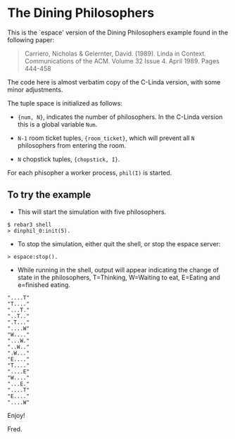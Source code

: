 The Dining Philosophers
=====

This is the `espace' version of the Dining Philosophers example
found in the following paper:

> Carriero, Nicholas &amp; Gelernter, David. (1989).
> Linda in Context.
> Communications of the ACM. Volume 32 Issue 4. April 1989.
> Pages 444-458

The code here is almost verbatim copy of the C-Linda version, with
some minor adjustments.

The tuple space is initialized as follows:

* `{num, N}`, indicates the number of philosophers. In the C-Linda
  version this is a global variable `Num`.

* `N-1` room ticket tuples, `{room_ticket}`, which will prevent all
  `N` philosophers from entering the room.

* `N` chopstick tuples, `{chopstick, I}`.

For each phisopher a worker process, `phil(I)` is started.


To try the example
-----

* This will start the simulation with five philosophers.

```
$ rebar3 shell
> dinphil_0:init(5).
```

* To stop the simulation, either quit the shell, or stop the espace
  server:

```
> espace:stop().
```

* While running in the shell, output will appear indicating the change
  of state in the philosophers, T=Thinking, W=Waiting to eat, E=Eating
  and e=finished eating.

```
"....T"
"T...."
"...T."
"..T.."
".T..."
"....W"
"W...."
"...W."
"..W.."
".W..."
"E...."
"T...."
"....E"
"W...."
"...E."
"....T"
"E...."
"....W"
```

Enjoy!

Fred.
